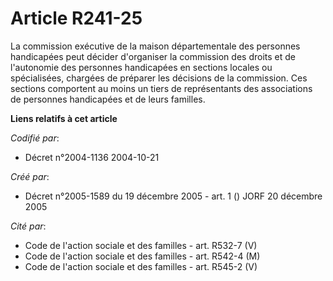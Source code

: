 # Article R241-25

La commission exécutive de la maison départementale des personnes handicapées peut décider d'organiser la commission des
droits et de l'autonomie des personnes handicapées en sections locales ou spécialisées, chargées de préparer les décisions de
la commission. Ces sections comportent au moins un tiers de représentants des associations de personnes handicapées et de
leurs familles.

**Liens relatifs à cet article**

_Codifié par_:

  - Décret n°2004-1136 2004-10-21

_Créé par_:

  - Décret n°2005-1589 du 19 décembre 2005 - art. 1 () JORF 20 décembre 2005

_Cité par_:

  - Code de l'action sociale et des familles - art. R532-7 (V)
  - Code de l'action sociale et des familles - art. R542-4 (M)
  - Code de l'action sociale et des familles - art. R545-2 (V)
